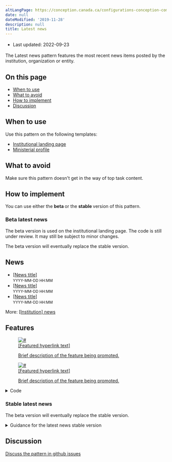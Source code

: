 ```yaml
---
altLangPage: https://conception.canada.ca/configurations-conception-communes/nouveautes.html
date: null
dateModified: '2019-11-28'
description: null
title: Latest news
---
```



<div class="row">
 <div class="col-md-12 pull-left">
  <ul class="list-inline small mrgn-bttm-sm" id="list-inline-desktop-only" style="line-height:1.65em">
   <li class="mrgn-rght-lg">
    Last updated: 2022-09-23
   </li>
  </ul>
 </div>
</div>

<section>
 <p>
  The Latest news pattern features the most recent news items posted by the institution, organization or entity.
 </p>
 <section>
  <h2>
   On this page
  </h2>
  <ul>
   <li>
    <a href="#when">
     When to use
    </a>
   </li>
   <li>
    <a href="#cautions">
     What to avoid
    </a>
   </li>
   <li>
    <a href="#how">
     How to implement
    </a>
   </li>
   <li>
    <a href="#discuss">
     Discussion
    </a>
   </li>
  </ul>
 </section>
 <section>
  <h2 id="when">
   When to use
  </h2>
  <p>
   Use this pattern on the following templates:
  </p>
  <ul>
   <li>
    <a href="../mandatory-templates/institutional-profile-pages.html">
     Institutional landing page
    </a>
   </li>
   <li>
    <a href="../mandatory-templates/ministerial-profile-pages.html">
     Ministerial profile
    </a>
   </li>
  </ul>
 </section>
 <section>
  <h2 id="cautions">
   What to avoid
  </h2>
  <p>
   Make sure this pattern doesn't get in the way of top task content.
  </p>
 </section>
 <section>
  <h2 id="how">
   How to implement
  </h2>
  <p>
   You can use either the
   <strong>
    beta
   </strong>
   or the
   <strong>
    stable
   </strong>
   version of this pattern.
  </p>
  <h3>
   Beta latest news
  </h3>
  <p>
   The beta version is used on the institutional landing page. The code is still under review. It may still be subject to minor changes.
  </p>
  <p>
   The beta version will eventually replace the stable version.
  </p>
  <div class="pattern-demo mrgn-bttm-md">
   <div class="container">
    <div class="row col-lg-12">
     <section class="col-md-4">
      <h2 class="h3">
       News
      </h2>
      <ul class="feeds-cont list-unstyled lst-spcd feed-active">
       <li>
        <a href="#">
         [News title]
        </a>
        <br/>
        <small class="feeds-date">
         YYYY-MM-DD HH:MM
        </small>
       </li>
       <li>
        <a href="#">
         [News title]
        </a>
        <br/>
        <small class="feeds-date">
         YYYY-MM-DD HH:MM
        </small>
       </li>
       <li>
        <a href="#">
         [News title]
        </a>
        <br/>
        <small class="feeds-date">
         YYYY-MM-DD HH:MM
        </small>
       </li>
      </ul>
      <p>
       More:
       <a class="admin" href="#">
        [Institution] news
       </a>
      </p>
     </section>
     <section class="col-md-8 gc-prtts">
      <h2 class="h3">
       Features
      </h2>
      <div class="row wb-eqht">
       <div class="col-md-6 mrgn-bttm-md">
        <a class="figcaption hght-inhrt" href="#">
         <figure class="well well-sm brdr-rds-0 hght-inhrt">
          <img alt="#" class="img-responsive full-width" src="https://via.placeholder.com/360x203/000000/FFFFFF.png"/>
          <figcaption class="h5">
           [Featured hyperlink text]
          </figcaption>
          <p>
           Brief description of the feature being promoted.
          </p>
         </figure>
        </a>
       </div>
       <div class="col-md-6 mrgn-bttm-md">
        <a class="figcaption hght-inhrt" href="https://www.canada.ca/en/revenue-agency/campaigns/my-benefits-credits.html">
         <figure class="well well-sm brdr-rds-0 hght-inhrt">
          <img alt="#" class="img-responsive full-width" src="https://via.placeholder.com/360x203/000000/FFFFFF.png"/>
          <figcaption class="h5">
           [Featured hyperlink text]
          </figcaption>
          <p>
           Brief description of the feature being promoted.
          </p>
         </figure>
        </a>
       </div>
      </div>
     </section>
     <details>
      <summary>
       Code
      </summary>
      <pre class="prettyprint"><code>&lt;div class="row col-lg-12"&gt;
&lt;section class="col-md-4 wb-feeds limit-3 gc-nws"&gt;
 &lt;h2 class="h3"&gt;News&lt;/h2&gt;
&lt;!-- demonstrates the layout - use json feed where applicable --&gt;
&lt;ul class="feeds-cont list-unstyled lst-spcd feed-active"&gt;
 &lt;li&gt;&lt;a href="#"&gt;[News title]&lt;/a&gt;&lt;br&gt; &lt;small class="feeds-date"&gt;YYYY-MM-DD HH:MM&lt;/small&gt;&lt;/li&gt;
 &lt;li&gt;&lt;a href="#"&gt;[News title]&lt;/a&gt;&lt;br&gt; &lt;small class="feeds-date"&gt;YYYY-MM-DD HH:MM&lt;/small&gt;&lt;/li&gt;
 &lt;li&gt;&lt;a href="#"&gt;[News title]&lt;/a&gt;&lt;br&gt; &lt;small class="feeds-date"&gt;YYYY-MM-DD HH:MM&lt;/small&gt;&lt;/li&gt;
&lt;/ul&gt;
&lt;!-- json feed for news example
&lt;ul class="feeds-cont list-unstyled lst-spcd"&gt;
 &lt;li&gt; &lt;a data-ajax="https://www.canada.ca/content/canadasite/api/nws/fds/en/web-feeds/revenue-agency.json" href="https://www.canada.ca/en/revenue-agency.atom.xml" rel="external"&gt;Canada Revenue Agency news items&lt;/a&gt; &lt;/li&gt;
 &lt;/ul&gt;
--&gt;
&lt;p&gt;More: &lt;a href="#" class="admin"&gt;[Institution] news&lt;/a&gt;&lt;/p&gt;
&lt;/section&gt;
&lt;section class="col-md-8 gc-prtts"&gt;
 &lt;h2 class="h3"&gt;Features&lt;/h2&gt;
  &lt;div class="row wb-eqht"&gt;
   &lt;div class="col-md-6 mrgn-bttm-md"&gt;
    &lt;a class="figcaption hght-inhrt" href="#"&gt;
     &lt;figure class="well well-sm brdr-rds-0 hght-inhrt"&gt;&lt;img class="img-responsive full-width" alt="#" src="https://wet-boew.github.io/themes-dist/GCWeb/img/360x203.png"&gt;
      &lt;figcaption class="h5"&gt;[Featured hyperlink text]&lt;/figcaption&gt;
        &lt;p&gt;Brief description of the feature being promoted.&lt;/p&gt;
        &lt;/figure&gt;
       &lt;/a&gt;
      &lt;/div&gt;
    &lt;div class="col-md-6 mrgn-bttm-md"&gt;
     &lt;a class="figcaption hght-inhrt" href="https://www.canada.ca/en/revenue-agency/campaigns/my-benefits-credits.html"&gt;
     &lt;figure class="well well-sm brdr-rds-0 hght-inhrt"&gt;&lt;img class="img-responsive full-width" alt="#" src="https://wet-boew.github.io/themes-dist/GCWeb/img/360x203.png"&gt;
      &lt;figcaption class="h5"&gt;[Featured hyperlink text]&lt;/figcaption&gt;
      &lt;p&gt;Brief description of the feature being promoted.&lt;/p&gt;
        &lt;/figure&gt;
     &lt;/a&gt;
     &lt;/div&gt;
    &lt;/div&gt;
  &lt;/section&gt;
 &lt;/div&gt;
&lt;/div&gt;</code></pre>
     </details>
    </div>
    <div class="clearfix">
    </div>
    <h3>
     Stable latest news
    </h3>
    <p>
     The beta version will eventually replace the stable version.
    </p>
    <details>
     <summary>
      Guidance for the latest news stable version
     </summary>
     <ul>
      <li>
       It features the most recent news items posted by the entity
      </li>
      <li>
       The heading is labelled “Latest”
      </li>
      <li>
       2 of the featured news items must include an image, a headline hyperlink, additional information and a description text:
       <ul>
        <li>
         can include promotional content, and be prioritized at the institution’s discretion
        </li>
        <li>
         keep description text short and concise
        </li>
       </ul>
      </li>
      <li>
       The types of news products that must be listed as text-only are limited to only those available through news.gc.ca:
       <ul>
        <li>
         media advisories
        </li>
        <li>
         backgrounders
        </li>
        <li>
         news releases
        </li>
        <li>
         speeches
        </li>
        <li>
         statements
        </li>
       </ul>
      </li>
      <li>
       Consult the
       <a href="http://wet-boew.github.io/themes-dist/GCWeb/index-en.html">
        Canada.ca GitHub page
       </a>
       for details on image sizing
      </li>
     </ul>
     <section>
      <h2>
       Working example
      </h2>
      <ul>
       <li>
        <a href="https://wet-boew.github.io/GCWeb/templates/institutional/institution-en.html">
         Institutional profile template
        </a>
       </li>
      </ul>
      <section class="panel panel-primary">
       <header class="panel-heading">
        <h2 class="panel-title">
         Examples
        </h2>
       </header>
       <div class="panel-body">
        <div class="row">
         <figure class="mrgn-bttm-sm">
          <figcaption class="text-center">
           <b>
            Latest news pattern: 2 images
           </b>
          </figcaption>
          <img alt="Screenshot illustrating the latest news pattern with 2 images on Canada.ca. Details on this graphic can be found in the surrounding text." class="img-responsive center-block" src="https://www.canada.ca/content/dam/tbs-sct/images/government-communications/canada-content-style-guide/latest-news-pattern-eng.jpg"/>
         </figure>
        </div>
       </div>
      </section>
     </section>
    </details>
    <section>
     <h2 id="discuss">
      Discussion
     </h2>
     <p>
      <a href="https://github.com/canada-ca/design-system-systeme-conception/issues">
       Discuss the pattern in github issues
      </a>
     </p>
    </section>
   </div>
  </div>
 </section>
</section>
